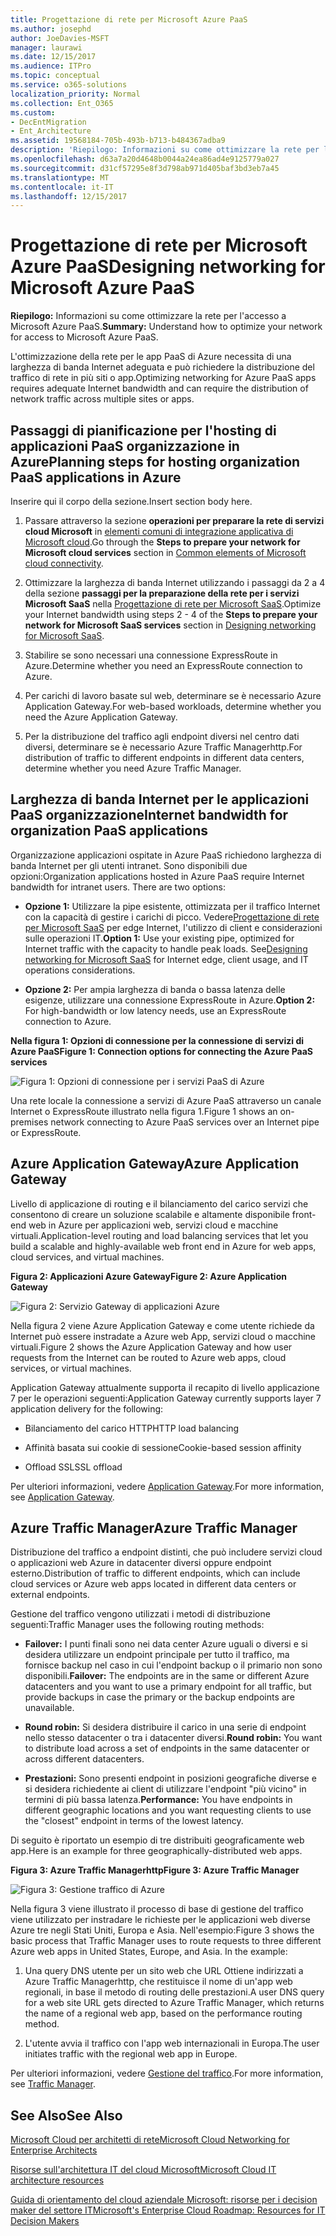 ```yaml
---
title: Progettazione di rete per Microsoft Azure PaaS
ms.author: josephd
author: JoeDavies-MSFT
manager: laurawi
ms.date: 12/15/2017
ms.audience: ITPro
ms.topic: conceptual
ms.service: o365-solutions
localization_priority: Normal
ms.collection: Ent_O365
ms.custom:
- DecEntMigration
- Ent_Architecture
ms.assetid: 19568184-705b-493b-b713-b484367adba9
description: 'Riepilogo: Informazioni su come ottimizzare la rete per l''accesso a Microsoft Azure PaaS.'
ms.openlocfilehash: d63a7a20d4648b0044a24ea86ad4e9125779a027
ms.sourcegitcommit: d31cf57295e8f3d798ab971d405baf3bd3eb7a45
ms.translationtype: MT
ms.contentlocale: it-IT
ms.lasthandoff: 12/15/2017
---
```

# <a name="designing-networking-for-microsoft-azure-paas"></a><span data-ttu-id="716b9-103">Progettazione di rete per Microsoft Azure PaaS</span><span class="sxs-lookup"><span data-stu-id="716b9-103">Designing networking for Microsoft Azure PaaS</span></span>

 <span data-ttu-id="716b9-104">**Riepilogo:** Informazioni su come ottimizzare la rete per l'accesso a Microsoft Azure PaaS.</span><span class="sxs-lookup"><span data-stu-id="716b9-104">**Summary:** Understand how to optimize your network for access to Microsoft Azure PaaS.</span></span>
  
<span data-ttu-id="716b9-105">L'ottimizzazione della rete per le app PaaS di Azure necessita di una larghezza di banda Internet adeguata e può richiedere la distribuzione del traffico di rete in più siti o app.</span><span class="sxs-lookup"><span data-stu-id="716b9-105">Optimizing networking for Azure PaaS apps requires adequate Internet bandwidth and can require the distribution of network traffic across multiple sites or apps.</span></span>
  
## <a name="planning-steps-for-hosting-organization-paas-applications-in-azure"></a><span data-ttu-id="716b9-106">Passaggi di pianificazione per l'hosting di applicazioni PaaS organizzazione in Azure</span><span class="sxs-lookup"><span data-stu-id="716b9-106">Planning steps for hosting organization PaaS applications in Azure</span></span>

<span data-ttu-id="716b9-107">Inserire qui il corpo della sezione.</span><span class="sxs-lookup"><span data-stu-id="716b9-107">Insert section body here.</span></span>
  
1. <span data-ttu-id="716b9-108">Passare attraverso la sezione **operazioni per preparare la rete di servizi cloud Microsoft** in [elementi comuni di integrazione applicativa di Microsoft cloud](common-elements-of-microsoft-cloud-connectivity.md).</span><span class="sxs-lookup"><span data-stu-id="716b9-108">Go through the **Steps to prepare your network for Microsoft cloud services** section in [Common elements of Microsoft cloud connectivity](common-elements-of-microsoft-cloud-connectivity.md).</span></span>
    
2. <span data-ttu-id="716b9-109">Ottimizzare la larghezza di banda Internet utilizzando i passaggi da 2 a 4 della sezione **passaggi per la preparazione della rete per i servizi Microsoft SaaS** nella [Progettazione di rete per Microsoft SaaS](designing-networking-for-microsoft-saas.md).</span><span class="sxs-lookup"><span data-stu-id="716b9-109">Optimize your Internet bandwidth using steps 2 - 4 of the **Steps to prepare your network for Microsoft SaaS services** section in [Designing networking for Microsoft SaaS](designing-networking-for-microsoft-saas.md).</span></span>
    
3. <span data-ttu-id="716b9-110">Stabilire se sono necessari una connessione ExpressRoute in Azure.</span><span class="sxs-lookup"><span data-stu-id="716b9-110">Determine whether you need an ExpressRoute connection to Azure.</span></span>
    
4. <span data-ttu-id="716b9-111">Per carichi di lavoro basate sul web, determinare se è necessario Azure Application Gateway.</span><span class="sxs-lookup"><span data-stu-id="716b9-111">For web-based workloads, determine whether you need the Azure Application Gateway.</span></span>
    
5. <span data-ttu-id="716b9-112">Per la distribuzione del traffico agli endpoint diversi nel centro dati diversi, determinare se è necessario Azure Traffic Managerhttp.</span><span class="sxs-lookup"><span data-stu-id="716b9-112">For distribution of traffic to different endpoints in different data centers, determine whether you need Azure Traffic Manager.</span></span>
    
## <a name="internet-bandwidth-for-organization-paas-applications"></a><span data-ttu-id="716b9-113">Larghezza di banda Internet per le applicazioni PaaS organizzazione</span><span class="sxs-lookup"><span data-stu-id="716b9-113">Internet bandwidth for organization PaaS applications</span></span>

<span data-ttu-id="716b9-p101">Organizzazione applicazioni ospitate in Azure PaaS richiedono larghezza di banda Internet per gli utenti intranet. Sono disponibili due opzioni:</span><span class="sxs-lookup"><span data-stu-id="716b9-p101">Organization applications hosted in Azure PaaS require Internet bandwidth for intranet users. There are two options:</span></span>
  
- <span data-ttu-id="716b9-p102">**Opzione 1:** Utilizzare la pipe esistente, ottimizzata per il traffico Internet con la capacità di gestire i carichi di picco. Vedere[Progettazione di rete per Microsoft SaaS](designing-networking-for-microsoft-saas.md) per edge Internet, l'utilizzo di client e considerazioni sulle operazioni IT.</span><span class="sxs-lookup"><span data-stu-id="716b9-p102">**Option 1:** Use your existing pipe, optimized for Internet traffic with the capacity to handle peak loads. See[Designing networking for Microsoft SaaS](designing-networking-for-microsoft-saas.md) for Internet edge, client usage, and IT operations considerations.</span></span>
    
- <span data-ttu-id="716b9-118">**Opzione 2:** Per ampia larghezza di banda o bassa latenza delle esigenze, utilizzare una connessione ExpressRoute in Azure.</span><span class="sxs-lookup"><span data-stu-id="716b9-118">**Option 2:** For high-bandwidth or low latency needs, use an ExpressRoute connection to Azure.</span></span>
    
<span data-ttu-id="716b9-119">**Nella figura 1: Opzioni di connessione per la connessione di servizi di Azure PaaS**</span><span class="sxs-lookup"><span data-stu-id="716b9-119">**Figure 1: Connection options for connecting the Azure PaaS services**</span></span>

![Figura 1: Opzioni di connessione per i servizi PaaS di Azure](images/Network_Poster/PaaS1.png)
  
<span data-ttu-id="716b9-121">Una rete locale la connessione a servizi di Azure PaaS attraverso un canale Internet o ExpressRoute illustrato nella figura 1.</span><span class="sxs-lookup"><span data-stu-id="716b9-121">Figure 1 shows an on-premises network connecting to Azure PaaS services over an Internet pipe or ExpressRoute.</span></span>
  
## <a name="azure-application-gateway"></a><span data-ttu-id="716b9-122">Azure Application Gateway</span><span class="sxs-lookup"><span data-stu-id="716b9-122">Azure Application Gateway</span></span>

<span data-ttu-id="716b9-123">Livello di applicazione di routing e il bilanciamento del carico servizi che consentono di creare un soluzione scalabile e altamente disponibile front-end web in Azure per applicazioni web, servizi cloud e macchine virtuali.</span><span class="sxs-lookup"><span data-stu-id="716b9-123">Application-level routing and load balancing services that let you build a scalable and highly-available web front end in Azure for web apps, cloud services, and virtual machines.</span></span> 
  
<span data-ttu-id="716b9-124">**Figura 2: Applicazioni Azure Gateway**</span><span class="sxs-lookup"><span data-stu-id="716b9-124">**Figure 2: Azure Application Gateway**</span></span>

![Figura 2: Servizio Gateway di applicazioni Azure](images/Network_Poster/PaaS2.png)
  
<span data-ttu-id="716b9-126">Nella figura 2 viene Azure Application Gateway e come utente richiede da Internet può essere instradate a Azure web App, servizi cloud o macchine virtuali.</span><span class="sxs-lookup"><span data-stu-id="716b9-126">Figure 2 shows the Azure Application Gateway and how user requests from the Internet can be routed to Azure web apps, cloud services, or virtual machines.</span></span>
  
<span data-ttu-id="716b9-127">Application Gateway attualmente supporta il recapito di livello applicazione 7 per le operazioni seguenti:</span><span class="sxs-lookup"><span data-stu-id="716b9-127">Application Gateway currently supports layer 7 application delivery for the following:</span></span>
  
- <span data-ttu-id="716b9-128">Bilanciamento del carico HTTP</span><span class="sxs-lookup"><span data-stu-id="716b9-128">HTTP load balancing</span></span>
    
- <span data-ttu-id="716b9-129">Affinità basata sui cookie di sessione</span><span class="sxs-lookup"><span data-stu-id="716b9-129">Cookie-based session affinity</span></span>
    
- <span data-ttu-id="716b9-130">Offload SSL</span><span class="sxs-lookup"><span data-stu-id="716b9-130">SSL offload</span></span>
    
<span data-ttu-id="716b9-131">Per ulteriori informazioni, vedere [Application Gateway](https://docs.microsoft.com/azure/application-gateway/application-gateway-introduction).</span><span class="sxs-lookup"><span data-stu-id="716b9-131">For more information, see [Application Gateway](https://docs.microsoft.com/azure/application-gateway/application-gateway-introduction).</span></span>
  
## <a name="azure-traffic-manager"></a><span data-ttu-id="716b9-132">Azure Traffic Manager</span><span class="sxs-lookup"><span data-stu-id="716b9-132">Azure Traffic Manager</span></span>

<span data-ttu-id="716b9-133">Distribuzione del traffico a endpoint distinti, che può includere servizi cloud o applicazioni web Azure in datacenter diversi oppure endpoint esterno.</span><span class="sxs-lookup"><span data-stu-id="716b9-133">Distribution of traffic to different endpoints, which can include cloud services or Azure web apps located in different data centers or external endpoints.</span></span>
  
<span data-ttu-id="716b9-134">Gestione del traffico vengono utilizzati i metodi di distribuzione seguenti:</span><span class="sxs-lookup"><span data-stu-id="716b9-134">Traffic Manager uses the following routing methods:</span></span>
  
- <span data-ttu-id="716b9-135">**Failover:** I punti finali sono nei data center Azure uguali o diversi e si desidera utilizzare un endpoint principale per tutto il traffico, ma fornisce backup nel caso in cui l'endpoint backup o il primario non sono disponibili.</span><span class="sxs-lookup"><span data-stu-id="716b9-135">**Failover:** The endpoints are in the same or different Azure datacenters and you want to use a primary endpoint for all traffic, but provide backups in case the primary or the backup endpoints are unavailable.</span></span>
    
- <span data-ttu-id="716b9-136">**Round robin:** Si desidera distribuire il carico in una serie di endpoint nello stesso datacenter o tra i datacenter diversi.</span><span class="sxs-lookup"><span data-stu-id="716b9-136">**Round robin:** You want to distribute load across a set of endpoints in the same datacenter or across different datacenters.</span></span>
    
- <span data-ttu-id="716b9-137">**Prestazioni:** Sono presenti endpoint in posizioni geografiche diverse e si desidera richiedente ai client di utilizzare l'endpoint "più vicino" in termini di più bassa latenza.</span><span class="sxs-lookup"><span data-stu-id="716b9-137">**Performance:** You have endpoints in different geographic locations and you want requesting clients to use the "closest" endpoint in terms of the lowest latency.</span></span>
    
<span data-ttu-id="716b9-138">Di seguito è riportato un esempio di tre distribuiti geograficamente web app.</span><span class="sxs-lookup"><span data-stu-id="716b9-138">Here is an example for three geographically-distributed web apps.</span></span>
  
<span data-ttu-id="716b9-139">**Figura 3: Azure Traffic Managerhttp**</span><span class="sxs-lookup"><span data-stu-id="716b9-139">**Figure 3: Azure Traffic Manager**</span></span>

![Figura 3: Gestione traffico di Azure](images/Network_Poster/PaaS3.png)
  
<span data-ttu-id="716b9-p103">Nella figura 3 viene illustrato il processo di base di gestione del traffico viene utilizzato per instradare le richieste per le applicazioni web diverse Azure tre negli Stati Uniti, Europa e Asia. Nell'esempio:</span><span class="sxs-lookup"><span data-stu-id="716b9-p103">Figure 3 shows the basic process that Traffic Manager uses to route requests to three different Azure web apps in United States, Europe, and Asia. In the example:</span></span>
  
1. <span data-ttu-id="716b9-143">Una query DNS utente per un sito web che URL Ottiene indirizzati a Azure Traffic Managerhttp, che restituisce il nome di un'app web regionali, in base il metodo di routing delle prestazioni.</span><span class="sxs-lookup"><span data-stu-id="716b9-143">A user DNS query for a web site URL gets directed to Azure Traffic Manager, which returns the name of a regional web app, based on the performance routing method.</span></span>
    
2. <span data-ttu-id="716b9-144">L'utente avvia il traffico con l'app web internazionali in Europa.</span><span class="sxs-lookup"><span data-stu-id="716b9-144">The user initiates traffic with the regional web app in Europe.</span></span>
    
<span data-ttu-id="716b9-145">Per ulteriori informazioni, vedere [Gestione del traffico](https://docs.microsoft.com/azure/traffic-manager/traffic-manager-overview).</span><span class="sxs-lookup"><span data-stu-id="716b9-145">For more information, see [Traffic Manager](https://docs.microsoft.com/azure/traffic-manager/traffic-manager-overview).</span></span>
  
## <a name="see-also"></a><span data-ttu-id="716b9-146">See Also</span><span class="sxs-lookup"><span data-stu-id="716b9-146">See Also</span></span>

[<span data-ttu-id="716b9-147">Microsoft Cloud per architetti di rete</span><span class="sxs-lookup"><span data-stu-id="716b9-147">Microsoft Cloud Networking for Enterprise Architects</span></span>](microsoft-cloud-networking-for-enterprise-architects.md)
  
[<span data-ttu-id="716b9-148">Risorse sull'architettura IT del cloud Microsoft</span><span class="sxs-lookup"><span data-stu-id="716b9-148">Microsoft Cloud IT architecture resources</span></span>](microsoft-cloud-it-architecture-resources.md)

[<span data-ttu-id="716b9-149">Guida di orientamento del cloud aziendale Microsoft: risorse per i decision maker del settore IT</span><span class="sxs-lookup"><span data-stu-id="716b9-149">Microsoft's Enterprise Cloud Roadmap: Resources for IT Decision Makers</span></span>](https://sway.com/FJ2xsyWtkJc2taRD)



